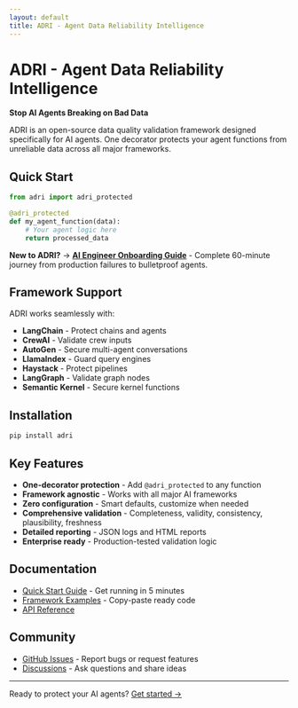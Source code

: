 ```yaml
---
layout: default
title: ADRI - Agent Data Reliability Intelligence
---
```


# ADRI - Agent Data Reliability Intelligence

**Stop AI Agents Breaking on Bad Data**

ADRI is an open-source data quality validation framework designed specifically for AI agents. One decorator protects your agent functions from unreliable data across all major frameworks.

## Quick Start

```python
from adri import adri_protected

@adri_protected
def my_agent_function(data):
    # Your agent logic here
    return processed_data
```

**New to ADRI?** → [**AI Engineer Onboarding Guide**](ai-engineer-onboarding) - Complete 60-minute journey from production failures to bulletproof agents.

## Framework Support

ADRI works seamlessly with:
- **LangChain** - Protect chains and agents
- **CrewAI** - Validate crew inputs
- **AutoGen** - Secure multi-agent conversations
- **LlamaIndex** - Guard query engines
- **Haystack** - Protect pipelines
- **LangGraph** - Validate graph nodes
- **Semantic Kernel** - Secure kernel functions

## Installation

```bash
pip install adri
```

## Key Features

- **One-decorator protection** - Add `@adri_protected` to any function
- **Framework agnostic** - Works with all major AI frameworks
- **Zero configuration** - Smart defaults, customize when needed
- **Comprehensive validation** - Completeness, validity, consistency, plausibility, freshness
- **Detailed reporting** - JSON logs and HTML reports
- **Enterprise ready** - Production-tested validation logic

## Documentation

- [Quick Start Guide](quick-start) - Get running in 5 minutes
- [Framework Examples](frameworks) - Copy-paste ready code
- [API Reference](https://github.com/adri-standard/adri/blob/main/docs/API_REFERENCE.md)

## Community

- [GitHub Issues](https://github.com/adri-standard/adri/issues) - Report bugs or request features
- [Discussions](https://github.com/adri-standard/adri/discussions) - Ask questions and share ideas

---

Ready to protect your AI agents? [Get started →](quick-start)
